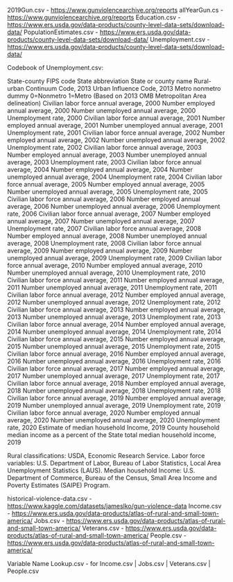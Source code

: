2019Gun.csv - https://www.gunviolencearchive.org/reports
allYearGun.cs - https://www.gunviolencearchive.org/reports
Education.csv - https://www.ers.usda.gov/data-products/county-level-data-sets/download-data/
PopulationEstimates.csv - https://www.ers.usda.gov/data-products/county-level-data-sets/download-data/
Unemployment.csv - https://www.ers.usda.gov/data-products/county-level-data-sets/download-data/

Codebook of Unemployment.csv:

State-county FIPS code
State abbreviation
State or county name
Rural-urban Continuum Code, 2013
Urban Influence Code, 2013
Metro nonmetro dummy 0=Nonmetro 1=Metro (Based on 2013 OMB Metropolitan Area delineation) 
Civilian labor force annual average, 2000
Number employed annual average, 2000
Number unemployed annual average, 2000
Unemployment rate, 2000
Civilian labor force annual average, 2001
Number employed annual average, 2001
Number unemployed annual average, 2001
Unemployment rate, 2001
Civilian labor force annual average, 2002
Number employed annual average, 2002
Number unemployed annual average, 2002
Unemployment rate, 2002
Civilian labor force annual average, 2003
Number employed annual average, 2003
Number unemployed annual average, 2003
Unemployment rate, 2003
Civilian labor force annual average, 2004
Number employed annual average, 2004
Number unemployed annual average, 2004
Unemployment rate, 2004
Civilian labor force annual average, 2005
Number employed annual average, 2005
Number unemployed annual average, 2005
Unemployment rate, 2005
Civilian labor force annual average, 2006
Number employed annual average, 2006
Number unemployed annual average, 2006
Unemployment rate, 2006
Civilian labor force annual average, 2007
Number employed annual average, 2007
Number unemployed annual average, 2007
Unemployment rate, 2007
Civilian labor force annual average, 2008
Number employed annual average, 2008
Number unemployed annual average, 2008
Unemployment rate, 2008
Civilian labor force annual average, 2009
Number employed annual average, 2009
Number unemployed annual average, 2009
Unemployment rate, 2009
Civilian labor force annual average, 2010
Number employed annual average, 2010
Number unemployed annual average, 2010
Unemployment rate, 2010
Civilian labor force annual average, 2011
Number employed annual average, 2011
Number unemployed annual average, 2011
Unemployment rate, 2011
Civilian labor force annual average, 2012
Number employed annual average, 2012
Number unemployed annual average, 2012
Unemployment rate, 2012
Civilian labor force annual average, 2013
Number employed annual average, 2013
Number unemployed annual average, 2013
Unemployment rate, 2013
Civilian labor force annual average, 2014
Number employed annual average, 2014
Number unemployed annual average, 2014
Unemployment rate, 2014
Civilian labor force annual average, 2015
Number employed annual average, 2015
Number unemployed annual average, 2015
Unemployment rate, 2015
Civilian labor force annual average, 2016
Number employed annual average, 2016
Number unemployed annual average, 2016
Unemployment rate, 2016
Civilian labor force annual average, 2017
Number employed annual average, 2017
Number unemployed annual average, 2017
Unemployment rate, 2017
Civilian labor force annual average, 2018
Number employed annual average, 2018
Number unemployed annual average, 2018
Unemployment rate, 2018
Civilian labor force annual average, 2019
Number employed annual average, 2019
Number unemployed annual average, 2019
Unemployment rate, 2019
Civilian labor force annual average, 2020
Number employed annual average, 2020
Number unemployed annual average, 2020
Unemployment rate, 2020
Estimate of median household Income, 2019
County household median income as a percent of the State total median household income, 2019

Rural classifications: USDA, Economic Research Service.
Labor force variables: U.S. Department of Labor, Bureau of Labor Statistics, Local Area Unemployment Statistics (LAUS).
Median household Income: U.S. Department of Commerce, Bureau of the Census, Small Area Income and Poverty Estimates (SAIPE) Program.

historical-violence-data.csv - https://www.kaggle.com/datasets/jameslko/gun-violence-data
Income.csv - https://www.ers.usda.gov/data-products/atlas-of-rural-and-small-town-america/
Jobs.csv - https://www.ers.usda.gov/data-products/atlas-of-rural-and-small-town-america/
Veterans.csv - https://www.ers.usda.gov/data-products/atlas-of-rural-and-small-town-america/
People.csv - https://www.ers.usda.gov/data-products/atlas-of-rural-and-small-town-america/

Variable Name Lookup.csv - for Income.csv | Jobs.csv | Veterans.csv | People.csv